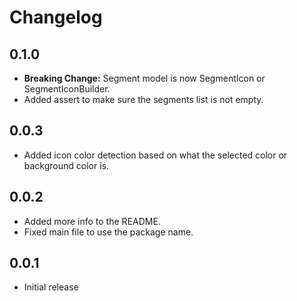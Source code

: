 # Changelog

## 0.1.0

- **Breaking Change:** Segment model is now SegmentIcon or SegmentIconBuilder.
- Added assert to make sure the segments list is not empty.

## 0.0.3

- Added icon color detection based on what the selected color or background color is.

## 0.0.2

- Added more info to the README.
- Fixed main file to use the package name.

## 0.0.1

- Initial release

